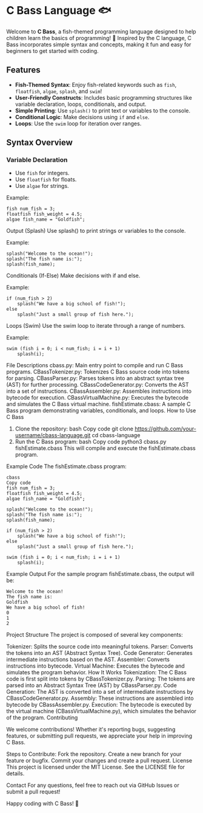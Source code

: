 # C Bass Language 🐟

Welcome to **C Bass**, a fish-themed programming language designed to help children learn the basics of programming! 🐠 Inspired by the C language, C Bass incorporates simple syntax and concepts, making it fun and easy for beginners to get started with coding.

## Features

- **Fish-Themed Syntax**: Enjoy fish-related keywords such as `fish`, `floatfish`, `algae`, `splash`, and `swim`!
- **User-Friendly Constructs**: Includes basic programming structures like variable declaration, loops, conditionals, and output.
- **Simple Printing**: Use `splash()` to print text or variables to the console.
- **Conditional Logic**: Make decisions using `if` and `else`.
- **Loops**: Use the `swim` loop for iteration over ranges.

## Syntax Overview

### Variable Declaration
- Use `fish` for integers.
- Use `floatfish` for floats.
- Use `algae` for strings.

Example:
```
fish num_fish = 3;
floatfish fish_weight = 4.5;
algae fish_name = "Goldfish";
```

Output (Splash)
Use splash() to print strings or variables to the console.

Example:
```
splash("Welcome to the ocean!");
splash("The fish name is:");
splash(fish_name);
```

Conditionals (If-Else)
Make decisions with if and else.

Example:
```
if (num_fish > 2)
    splash("We have a big school of fish!");
else
    splash("Just a small group of fish here.");
```

Loops (Swim)
Use the swim loop to iterate through a range of numbers.

Example:
```
swim (fish i = 0; i < num_fish; i = i + 1)
    splash(i);
```
File Descriptions
cbass.py: Main entry point to compile and run C Bass programs.
CBassTokenizer.py: Tokenizes C Bass source code into tokens for parsing.
CBassParser.py: Parses tokens into an abstract syntax tree (AST) for further processing.
CBassCodeGenerator.py: Converts the AST into a set of instructions.
CBassAssembler.py: Assembles instructions into bytecode for execution.
CBassVirtualMachine.py: Executes the bytecode and simulates the C Bass virtual machine.
fishEstimate.cbass: A sample C Bass program demonstrating variables, conditionals, and loops.
How to Use C Bass
1. Clone the repository:
bash
Copy code
git clone https://github.com/your-username/cbass-language.git
cd cbass-language
2. Run the C Bass program:
bash
Copy code
python3 cbass.py fishEstimate.cbass
This will compile and execute the fishEstimate.cbass program.

Example Code
The fishEstimate.cbass program:

```
cbass
Copy code
fish num_fish = 3;
floatfish fish_weight = 4.5;
algae fish_name = "Goldfish";

splash("Welcome to the ocean!");
splash("The fish name is:");
splash(fish_name);

if (num_fish > 2)
    splash("We have a big school of fish!");
else
    splash("Just a small group of fish here.");

swim (fish i = 0; i < num_fish; i = i + 1)
    splash(i);
```

Example Output
For the sample program fishEstimate.cbass, the output will be:
```
Welcome to the ocean!
The fish name is:
Goldfish
We have a big school of fish!
0
1
2
```

Project Structure
The project is composed of several key components:

Tokenizer: Splits the source code into meaningful tokens.
Parser: Converts the tokens into an AST (Abstract Syntax Tree).
Code Generator: Generates intermediate instructions based on the AST.
Assembler: Converts instructions into bytecode.
Virtual Machine: Executes the bytecode and simulates the program behavior.
How It Works
Tokenization: The C Bass code is first split into tokens by CBassTokenizer.py.
Parsing: The tokens are parsed into an Abstract Syntax Tree (AST) by CBassParser.py.
Code Generation: The AST is converted into a set of intermediate instructions by CBassCodeGenerator.py.
Assembly: These instructions are assembled into bytecode by CBassAssembler.py.
Execution: The bytecode is executed by the virtual machine (CBassVirtualMachine.py), which simulates the behavior of the program.
Contributing

We welcome contributions! Whether it's reporting bugs, suggesting features, or submitting pull requests, we appreciate your help in improving C Bass.

Steps to Contribute:
Fork the repository.
Create a new branch for your feature or bugfix.
Commit your changes and create a pull request.
License
This project is licensed under the MIT License. See the LICENSE file for details.

Contact
For any questions, feel free to reach out via GitHub Issues or submit a pull request!

Happy coding with C Bass! 🐠